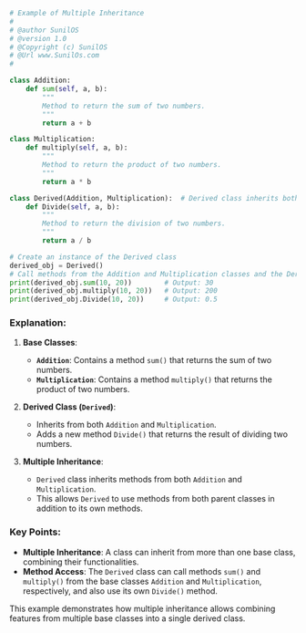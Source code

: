 
```python
# Example of Multiple Inheritance
#
# @author SunilOS  
# @version 1.0
# @Copyright (c) SunilOS  
# @Url www.SunilOs.com
#  

class Addition:
    def sum(self, a, b):
        """
        Method to return the sum of two numbers.
        """
        return a + b

class Multiplication:
    def multiply(self, a, b):
        """
        Method to return the product of two numbers.
        """
        return a * b

class Derived(Addition, Multiplication):  # Derived class inherits both Addition and Multiplication base classes
    def Divide(self, a, b):
        """
        Method to return the division of two numbers.
        """
        return a / b

# Create an instance of the Derived class
derived_obj = Derived()
# Call methods from the Addition and Multiplication classes and the Derived class
print(derived_obj.sum(10, 20))        # Output: 30
print(derived_obj.multiply(10, 20))   # Output: 200
print(derived_obj.Divide(10, 20))     # Output: 0.5
```

### Explanation:

1. **Base Classes**:
   - **`Addition`**: Contains a method `sum()` that returns the sum of two numbers.
   - **`Multiplication`**: Contains a method `multiply()` that returns the product of two numbers.

2. **Derived Class (`Derived`)**:
   - Inherits from both `Addition` and `Multiplication`.
   - Adds a new method `Divide()` that returns the result of dividing two numbers.

3. **Multiple Inheritance**:
   - `Derived` class inherits methods from both `Addition` and `Multiplication`.
   - This allows `Derived` to use methods from both parent classes in addition to its own methods.

### Key Points:
- **Multiple Inheritance**: A class can inherit from more than one base class, combining their functionalities.
- **Method Access**: The `Derived` class can call methods `sum()` and `multiply()` from the base classes `Addition` and `Multiplication`, respectively, and also use its own `Divide()` method.

This example demonstrates how multiple inheritance allows combining features from multiple base classes into a single derived class.
